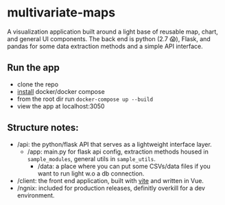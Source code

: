 # multivariate-maps

A visualization application built around a light base of reusable map, chart, and general UI components. The back end is python (2.7 😱), Flask, and pandas for some data extraction methods and a simple API interface.

## Run the app
- clone the repo
- [install](https://docs.docker.com/get-docker/) docker/docker compose
- from the root dir run `docker-compose up --build`
- view the app at localhost:3050

## Structure notes:

- /api: the python/flask API that serves as a lightweight interface layer.
  - /app: main.py for flask api config, extraction methods housed in `sample_modules`, general utils in `sample_utils`.
    - /data: a place where you can put some CSVs/data files if you want to run light w.o a db connection.
- /client: the front end application, built with [vite](https://vitejs.dev/guide/) and written in Vue.
- /ngnix: included for production releases, definitly overkill for a dev environment.
